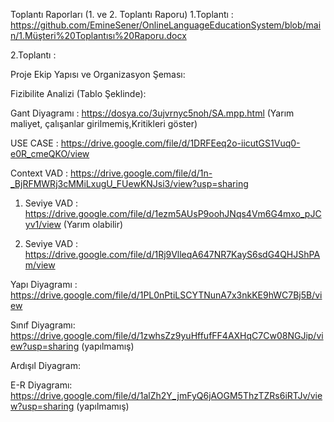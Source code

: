 Toplantı Raporları (1. ve 2. Toplantı Raporu)
1.Toplantı : https://github.com/EmineSener/OnlineLanguageEducationSystem/blob/main/1.Müşteri%20Toplantısı%20Raporu.docx

2.Toplantı : 

Proje Ekip Yapısı ve Organizasyon Şeması:

Fizibilite Analizi (Tablo Şeklinde):

Gant Diyagramı : https://dosya.co/3ujvrnyc5noh/SA.mpp.html (Yarım maliyet, çalışanlar girilmemiş,Kritikleri göster)

USE CASE : https://drive.google.com/file/d/1DRFEeq2o-iicutGS1Vuq0-e0R_cmeQKO/view

Context VAD : https://drive.google.com/file/d/1n-_BjRFMWRj3cMMiLxugU_FUewKNJsi3/view?usp=sharing

1. Seviye VAD : https://drive.google.com/file/d/1ezm5AUsP9oohJNqs4Vm6G4mxo_pJCyv1/view (Yarım olabilir)
  
2. Seviye VAD : https://drive.google.com/file/d/1Rj9VlleqA647NR7KayS6sdG4QHJShPAm/view
   
Yapı Diyagramı : https://drive.google.com/file/d/1PL0nPtiLSCYTNunA7x3nkKE9hWC7Bj5B/view

Sınıf Diyagramı: https://drive.google.com/file/d/1zwhsZz9yuHffufFF4AXHqC7Cw08NGJip/view?usp=sharing (yapılmamış)

Ardışıl Diyagram: 

E-R Diyagramı: https://drive.google.com/file/d/1alZh2Y_jmFyQ6jAOGM5ThzTZRs6iRTJv/view?usp=sharing (yapılmamış)
